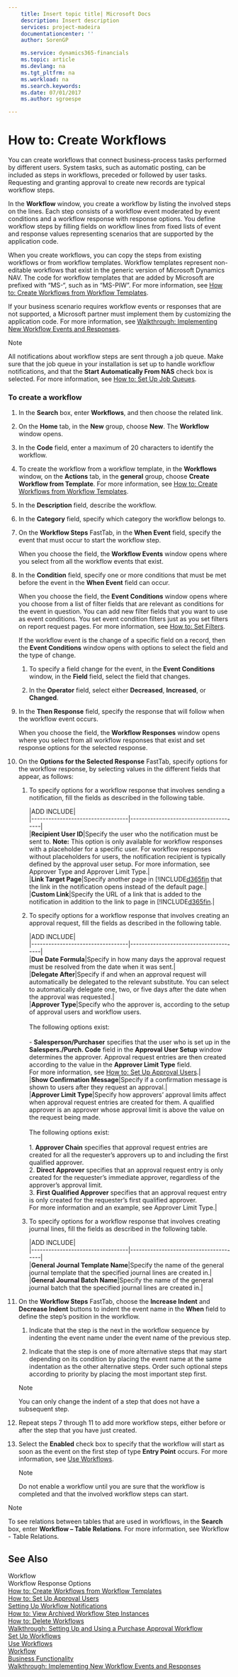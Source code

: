 ```yaml
---
    title: Insert topic title| Microsoft Docs
    description: Insert description
    services: project-madeira
    documentationcenter: ''
    author: SorenGP

    ms.service: dynamics365-financials
    ms.topic: article
    ms.devlang: na
    ms.tgt_pltfrm: na
    ms.workload: na
    ms.search.keywords:
    ms.date: 07/01/2017
    ms.author: sgroespe

---
```

# How to: Create Workflows
You can create workflows that connect business-process tasks performed by different users. System tasks, such as automatic posting, can be included as steps in workflows, preceded or followed by user tasks. Requesting and granting approval to create new records are typical workflow steps.  
  
 In the **Workflow** window, you create a workflow by listing the involved steps on the lines. Each step consists of a workflow event moderated by event conditions and a workflow response with response options. You define workflow steps by filling fields on workflow lines from fixed lists of event and response values representing scenarios that are supported by the application code.  
  
 When you create workflows, you can copy the steps from existing workflows or from workflow templates. Workflow templates represent non-editable workflows that exist in the generic version of Microsoft Dynamics NAV. The code for workflow templates that are added by Microsoft are prefixed with “MS-“, such as in “MS-PIW”. For more information, see [How to: Create Workflows from Workflow Templates](across-how-to-create-workflows-from-workflow-templates.md).  
  
 If your business scenario requires workflow events or responses that are not supported, a Microsoft partner must implement them by customizing the application code. For more information, see [Walkthrough: Implementing New Workflow Events and Responses](across-walkthrough-implementing-new-workflow-events-and-responses.md).  
  
> [!NOTE]  
>  All notifications about workflow steps are sent through a job queue. Make sure that the job queue in your installation is set up to handle workflow notifications, and that the **Start Automatically From NAS** check box is selected. For more information, see [How to: Set Up Job Queues](across-how-to-set-up-job-queues.md).  
  
### To create a workflow  
  
1.  In the **Search** box, enter **Workflows**, and then choose the related link.  
  
2.  On the **Home** tab, in the **New** group, choose **New**. The **Workflow** window opens.  
  
3.  In the **Code** field, enter a maximum of 20 characters to identify the workflow.  
  
4.  To create the workflow from a workflow template, in the **Workflows** window, on the **Actions** tab, in the **general** group, choose **Create Workflow from Template**. For more information, see [How to: Create Workflows from Workflow Templates](across-how-to-create-workflows-from-workflow-templates.md).  
  
5.  In the **Description** field, describe the workflow.  
  
6.  In the **Category** field, specify which category the workflow belongs to.  
  
7.  On the **Workflow Steps** FastTab, in the **When Event** field, specify the event that must occur to start the workflow step.  
  
     When you choose the field, the **Workflow Events** window opens where you select from all the workflow events that exist.  
  
8.  In the **Condition** field, specify one or more conditions that must be met before the event in the **When Event** field can occur.  
  
     When you choose the field, the **Event Conditions** window opens where you choose from a list of filter fields that are relevant as conditions for the event in question. You can add new filter fields that you want to use as event conditions. You set event condition filters just as you set filters on report request pages. For more information, see [How to: Set Filters](across-how-to-set-filters.md).  
  
     If the workflow event is the change of a specific field on a record, then the **Event Conditions** window opens with options to select the field and the type of change.  
  
    1.  To specify a field change for the event, in the **Event Conditions** window, in the **Field** field, select the field that changes.  
  
    2.  In the **Operator** field, select either **Decreased**, **Increased**, or **Changed**.  
  
9. In the **Then Response** field, specify the response that will follow when the workflow event occurs.  
  
     When you choose the field, the **Workflow Responses** window opens where you select from all workflow responses that exist and set response options for the selected response.  
  
10. On the **Options for the Selected Response** FastTab, specify options for the workflow response, by selecting values in the different fields that appear, as follows:  
  
    1.  To specify options for a workflow response that involves sending a notification, fill the fields as described in the following table.  
  
        |ADD INCLUDE<!--[!INCLUDE[bp_tableoption](includes/bp_tabledescription_md.md)]-->|  
        |----------------------------------|---------------------------------------|  
        |**Recipient User ID**|Specify the user who the notification must be sent to. **Note:**  This option is only available for workflow responses with a placeholder for a specific user. For workflow responses without placeholders for users, the notification recipient is typically defined by the approval user setup. For more information, see Approver Type and Approver Limit Type.|  
        |**Link Target Page**|Specify another page in [!INCLUDE[d365fin](includes/d365fin_md.md) that the link in the notification opens instead of the default page.|  
        |**Custom Link**|Specify the URL of a link that is added to the notification in addition to the link to page in [!INCLUDE[d365fin](includes/d365fin_md.md).|  
  
    2.  To specify options for a workflow response that involves creating an approval request, fill the fields as described in the following table.  
  
        |ADD INCLUDE<!--[!INCLUDE[bp_tableoption](includes/bp_tabledescription_md.md)]-->|  
        |----------------------------------|---------------------------------------|  
        |**Due Date Formula**|Specify in how many days the approval request must be resolved from the date when it was sent.|  
        |**Delegate After**|Specify if and when an approval request will automatically be delegated to the relevant substitute. You can select to automatically delegate one, two, or five days after the date when the approval was requested.|  
        |**Approver Type**|Specify who the approver is, according to the setup of approval users and workflow users.<br /><br /> The following options exist:<br /><br /> -   **Salesperson/Purchaser** specifies that the user who is set up in the **Salespers./Purch. Code** field in the **Approval User Setup** window determines the approver. Approval request entries are then created according to the value in the **Approver Limit Type** field.<br />     For more information, see [How to: Set Up Approval Users](across-how-to-set-up-workflow-users.md).|  
        |**Show Confirmation Message**|Specify if a confirmation message is shown to users after they request an approval.|  
        |**Approver Limit Type**|Specify how approvers’ approval limits affect when approval request entries are created for them. A qualified approver is an approver whose approval limit is above the value on the request being made.<br /><br /> The following options exist:<br /><br /> 1.  **Approver Chain** specifies that approval request entries are created for all the requester’s approvers up to and including the first qualified approver.<br />2.  **Direct Approver** specifies that an approval request entry is only created for the requester’s immediate approver, regardless of the approver’s approval limit.<br />3.  **First Qualified Approver** specifies that an approval request entry is only created for the requester’s first qualified approver.<br />     For more information and an example, see Approver Limit Type.|  
  
    3.  To specify options for a workflow response that involves creating journal lines, fill the fields as described in the following table.  
  
        |ADD INCLUDE<!--[!INCLUDE[bp_tableoption](includes/bp_tabledescription_md.md)]-->|  
        |----------------------------------|---------------------------------------|  
        |**General Journal Template Name**|Specify the name of the general journal template that the specified journal lines are created in.|  
        |**General Journal Batch Name**|Specify the name of the general journal batch that the specified journal lines are created in.|  
  
11. On the **Workflow Steps** FastTab, choose the **Increase Indent** and **Decrease Indent** buttons to indent the event name in the **When** field to define the step’s position in the workflow.  
  
    1.  Indicate that the step is the next in the workflow sequence by indenting the event name under the event name of the previous step.  
  
    2.  Indicate that the step is one of more alternative steps that may start depending on its condition by placing the event name at the same indentation as the other alternative steps. Order such optional steps according to priority by placing the most important step first.  
  
    > [!NOTE]  
    >  You can only change the indent of a step that does not have a subsequent step.  
  
12. Repeat steps 7 through 11 to add more workflow steps, either before or after the step that you have just created.  
  
13. Select the **Enabled** check box to specify that the workflow will start as soon as the event on the first step of type **Entry Point** occurs. For more information, see [Use Workflows](across-use-workflows.md).  
  
    > [!NOTE]  
    >  Do not enable a workflow until you are sure that the workflow is completed and that the involved workflow steps can start.  
  
> [!NOTE]  
>  To see relations between tables that are used in workflows, in the **Search** box, enter **Workflow – Table Relations**. For more information, see Workflow - Table Relations.  
  
## See Also  
 Workflow   
 Workflow Response Options   
 [How to: Create Workflows from Workflow Templates](across-how-to-create-workflows-from-workflow-templates.md)   
 [How to: Set Up Approval Users](across-how-to-set-up-approval-users.md)   
 [Setting Up Workflow Notifications](across-setting-up-workflow-notifications.md)   
 [How to: View Archived Workflow Step Instances](across-how-to-view-archived-workflow-step-instances.md)   
 [How to: Delete Workflows](across-how-to-delete-workflows.md)   
 [Walkthrough: Setting Up and Using a Purchase Approval Workflow](across-walkthrough-setting-up-and-using-a-purchase-approval-workflow.md)   
 [Set Up Workflows](across-set-up-workflows.md)   
 [Use Workflows](across-use-workflows.md)   
 [Workflow](across-workflow.md)   
 [Business Functionality](across-Business%20Functionality.md)   
 [Walkthrough: Implementing New Workflow Events and Responses](across-walkthrough-implementing-new-workflow-events-and-responses.md)